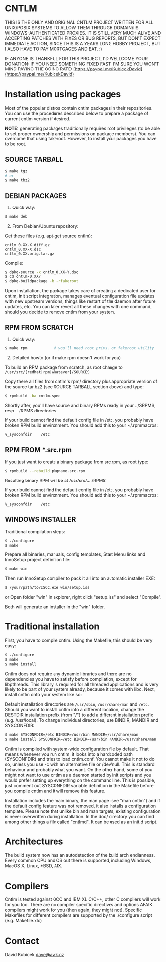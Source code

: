 # CNTLM

THIS IS THE ONLY AND ORIGINAL CNTLM PROJECT WRITTEN FOR ALL UNIX/POSIX SYSTEMS TO ALLOW THEM THROUGH DOMAIN/IIS WINDOWS-AUTHENTICATED PROXIES.
IT IS STILL VERY MUCH ALIVE AND ACCEPTING PATCHES WITH FIXES OR BUG REPORTS, BUT DON'T EXPECT IMMEDIATE ACTION, SINCE THIS IS A YEARS LONG HOBBY
PROJECT, BUT I ALSO HAVE TO PAY MORTGAGES AND EAT. :)

IF ANYONE IS THANKFUL FOR THIS PROJECT, I'D WELLCOME YOUR DONATION:
IF YOU NEED SOMETHING FIXED FAST, I'M SURE YOU WON'T MIND PAYING THE GOING RATE: 
[https://paypal.me/KubicekDavid](https://paypal.me/KubicekDavid)

# Installation using packages

Most of the popular distros contain cntlm packages in their repositories.
You can use the procedures described below to prepare a package of current cntlm
version if desired.

**NOTE:** generating packages traditionally requires root privileges (to be able to set
proper ownership and permissions on package members). You can overcome that using
fakeroot. However, to install your packages you have to be root.

## SOURCE TARBALL

```bash
$ make tgz
# or
$ make tbz2
```

## DEBIAN PACKAGES

1. Quick way:

```bash
$ make deb
```

2. From Debian/Ubuntu repository:

Get these files (e.g. apt-get source cntlm):

```
cntlm_0.XX-X.diff.gz
cntlm_0.XX-X.dsc
cntlm_0.XX.orig.tar.gz
```

Compile:

```bash
$ dpkg-source -x cntlm_0.XX-Y.dsc
$ cd cntlm-0.XX/
$ dpkg-buildpackage -b -rfakeroot
```

Upon installation, the package takes care of creating a dedicated user for
cntlm, init script integration, manages eventual configuration file updates
with new upstream versions, things like restart of the daemon after future
updates, etc. You can later revert all these changes with one command, should
you decide to remove cntlm from your system.

## RPM FROM SCRATCH

1. Quick way:

```bash
$ make rpm            # you'll need root privs. or fakeroot utility
```

2. Detailed howto (or if make rpm doesn't work for you)

To build an RPM package from scratch, as root change to
`/usr/src/[redhat|rpm|whatever]/SOURCES`

Copy there all files from cntlm's rpm/ directory plus appropriate version of
the source tar.bz2 (see SOURCE TARBALL section above) and type:

```bash
$ rpmbuild -ba cntlm.spec
```

Shortly after, you'll have source and binary RPMs ready in your ../SRPMS, resp.
../RPMS directories.

If your build cannot find the default config file in /etc, you probably have
broken RPM build environment. You should add this to your ~/.rpmmacros:
```
%_sysconfdir    /etc
```

## RPM FROM *.src.rpm

If you just want to create a binary package from src.rpm, as root type:

```bash
$ rpmbuild --rebuild pkgname.src.rpm
```

Resulting binary RPM will be at /usr/src/..../RPMS

If your build cannot find the default config file in /etc, you probably have
broken RPM build environment. You should add this to your ~/.rpmmacros:
```
%_sysconfdir    /etc
```

## WINDOWS INSTALLER

Traditional compilation steps:

```bash
$ ./configure
$ make
```

Prepare all binaries, manuals, config templates, Start Menu links and InnoSetup
project definition file:

```bash
$ make win
```

Then run InnoSetup compiler to pack it all into an automatic installer EXE:

```bash
$ /your/path/to/ISCC.exe win/setup.iss
```
or
Open folder "win" in explorer, right click "setup.iss" and select "Compile".

Both will generate an installer in the "win" folder.

# Traditional installation

First, you have to compile cntlm. Using the Makefile, this should be very easy:

```bash
$ ./configure
$ make
$ make install
```

Cntlm does not require any dynamic libraries and there are no dependencies you
have to satisfy before compilation, except for libpthreads. This library is
required for all threaded applications and is very likely to be part of your
system already, because it comes with libc. Next, install cntlm onto your
system like so:

Default installation directories are `/usr/sbin`, `/usr/share/man` and `/etc`. Should
you want to install cntlm into a different location, change the DESTDIR
installation prefix (from "/") to add a different installation prefix (e.g.
/usr/local). To change individual directories, use BINDIR, MANDIR and
SYSCONFDIR:

```bash
$ make SYSCONFDIR=/etc BINDIR=/usr/bin MANDIR=/usr/share/man
$ make install SYSCONFDIR=/etc BINDIR=/usr/bin MANDIR=/usr/share/man
```

Cntlm is compiled with system-wide configuration file by default. That means
whenever you run cntlm, it looks into a hardcoded path (SYSCONFDIR) and tries
to load cntlm.conf. You cannot make it not to do so, unless you use -c with an
alternative file or /dev/null. This is standard behaviour and probably what you
want. On the other hand, some of you might not want to use cntlm as a daemon
started by init scripts and you would prefer setting up everything on the
command line. This is possible, just comment out SYSCONFDIR variable definition
in the Makefile before you compile cntlm and it will remove this feature.

Installation includes the main binary, the man page (see "man cntlm") and if
the default config feature was not removed, it also installs a configuration
template. Please note that unlike bin and man targets, existing configuration
is never overwritten during installation. In the doc/ directory you can find
among other things a file called "cntlmd". It can be used as an init.d script.

# Architectures

The build system now has an autodetection of the build arch endianness. Every
common CPU and OS out there is supported, including Windows, MacOS X, Linux,
*BSD, AIX.

# Compilers

Cntlm is tested against GCC and IBM XL C/C++, other C compilers will work
for you too. There are no compiler specific directives and options AFAIK.
compilers might work for you (then again, they might not). Specific
Makefiles for different compilers are supported by the ./configure script
(e.g. Makefile.xlc)

# Contact

David Kubicek <dave@awk.cz>
